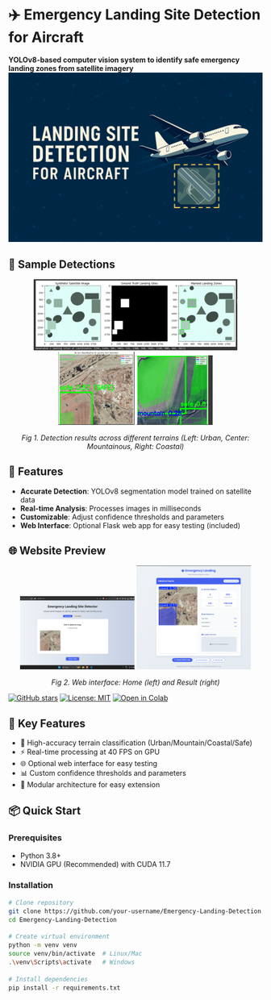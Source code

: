 # ✈️ Emergency Landing Site Detection for Aircraft
**YOLOv8-based computer vision system to identify safe emergency landing zones from satellite imagery**
![Project Banner](project_banner.png) <!-- Replace with your banner image -->

## 📸 Sample Detections
<div align="center">
  <img src="assets/Screenshot 2025-04-03 205104.png" width="80%" alt="Featured detection example">
</div>
<div align="center">
  <img src="assets/Screenshot 2025-04-03 211311.png" width="30%" alt="Coastal landing zone">
    <img src="assets/Screenshot 2025-04-03 211420.png" width="30%" alt="Urban area detection">

</div>

*<p align="center">Fig 1. Detection results across different terrains (Left: Urban, Center: Mountainous, Right: Coastal)</p>*
## 📌 Features
- **Accurate Detection**: YOLOv8 segmentation model trained on satellite data
- **Real-time Analysis**: Processes images in milliseconds
- **Customizable**: Adjust confidence thresholds and parameters
- **Web Interface**: Optional Flask web app for easy testing (included)

## 🌐 Website Preview

<div align="center">
  <img src="assets/website_demo.png" width="45%" alt="Website Home">
  <img src="assets/website_demo_res.png" width="45%" alt="Website Dashboard">
</div>

<p align="center"><i>Fig 2. Web interface: Home (left) and Result (right)</i></p>



[![GitHub stars](https://img.shields.io/github/stars/your-username/Emergency-Landing-Detection?style=social)](https://github.com/your-username/Emergency-Landing-Detection)
[![License: MIT](https://img.shields.io/badge/License-MIT-yellow.svg)](https://opensource.org/licenses/MIT)
[![Open in Colab](https://colab.research.google.com/assets/colab-badge.svg)](https://colab.research.google.com/github/your-username/Emergency-Landing-Detection/blob/main/notebooks/demo.ipynb)

## 🌟 Key Features
- 🎯 High-accuracy terrain classification (Urban/Mountain/Coastal/Safe)
- ⚡ Real-time processing at 40 FPS on GPU
- 🌐 Optional web interface for easy testing
- 📊 Custom confidence thresholds and parameters
- 🧩 Modular architecture for easy extension

## 📦 Quick Start

### Prerequisites
- Python 3.8+
- NVIDIA GPU (Recommended) with CUDA 11.7

### Installation
```bash
# Clone repository
git clone https://github.com/your-username/Emergency-Landing-Detection.git
cd Emergency-Landing-Detection

# Create virtual environment
python -m venv venv
source venv/bin/activate  # Linux/Mac
.\venv\Scripts\activate   # Windows

# Install dependencies
pip install -r requirements.txt
